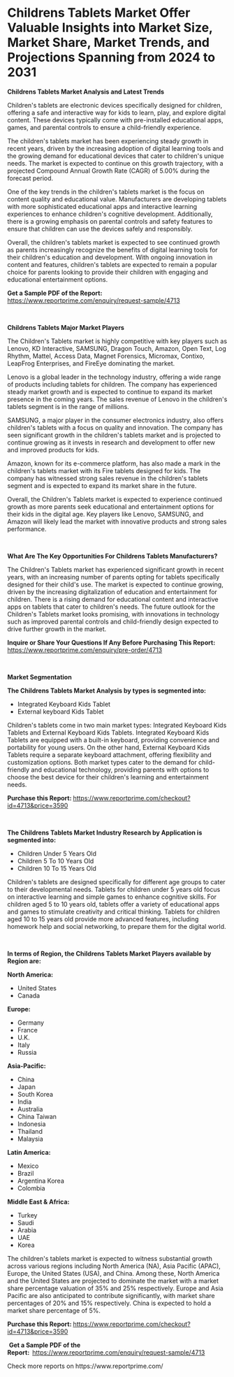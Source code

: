 <p><h1>Childrens Tablets Market Offer Valuable Insights into Market Size, Market Share, Market Trends, and Projections Spanning from 2024 to 2031</h1></p><p><strong>Childrens Tablets Market Analysis and Latest Trends</strong></p>
<p><p>Children's tablets are electronic devices specifically designed for children, offering a safe and interactive way for kids to learn, play, and explore digital content. These devices typically come with pre-installed educational apps, games, and parental controls to ensure a child-friendly experience.</p><p>The children's tablets market has been experiencing steady growth in recent years, driven by the increasing adoption of digital learning tools and the growing demand for educational devices that cater to children's unique needs. The market is expected to continue on this growth trajectory, with a projected Compound Annual Growth Rate (CAGR) of 5.00% during the forecast period.</p><p>One of the key trends in the children's tablets market is the focus on content quality and educational value. Manufacturers are developing tablets with more sophisticated educational apps and interactive learning experiences to enhance children's cognitive development. Additionally, there is a growing emphasis on parental controls and safety features to ensure that children can use the devices safely and responsibly.</p><p>Overall, the children's tablets market is expected to see continued growth as parents increasingly recognize the benefits of digital learning tools for their children's education and development. With ongoing innovation in content and features, children's tablets are expected to remain a popular choice for parents looking to provide their children with engaging and educational entertainment options.</p></p>
<p><strong>Get a Sample PDF of the Report:&nbsp;</strong> <a href="https://www.reportprime.com/enquiry/request-sample/4713">https://www.reportprime.com/enquiry/request-sample/4713</a></p>
<p>&nbsp;</p>
<p><strong>Childrens Tablets Major Market Players</strong></p>
<p><p>The Children's Tablets market is highly competitive with key players such as Lenovo, KD Interactive, SAMSUNG, Dragon Touch, Amazon, Open Text, Log Rhythm, Mattel, Access Data, Magnet Forensics, Micromax, Contixo, LeapFrog Enterprises, and FireEye dominating the market.</p><p>Lenovo is a global leader in the technology industry, offering a wide range of products including tablets for children. The company has experienced steady market growth and is expected to continue to expand its market presence in the coming years. The sales revenue of Lenovo in the children's tablets segment is in the range of millions.</p><p>SAMSUNG, a major player in the consumer electronics industry, also offers children's tablets with a focus on quality and innovation. The company has seen significant growth in the children's tablets market and is projected to continue growing as it invests in research and development to offer new and improved products for kids.</p><p>Amazon, known for its e-commerce platform, has also made a mark in the children's tablets market with its Fire tablets designed for kids. The company has witnessed strong sales revenue in the children's tablets segment and is expected to expand its market share in the future.</p><p>Overall, the Children's Tablets market is expected to experience continued growth as more parents seek educational and entertainment options for their kids in the digital age. Key players like Lenovo, SAMSUNG, and Amazon will likely lead the market with innovative products and strong sales performance.</p></p>
<p>&nbsp;</p>
<p><strong>What Are The Key Opportunities For Childrens Tablets Manufacturers?</strong></p>
<p><p>The Children's Tablets market has experienced significant growth in recent years, with an increasing number of parents opting for tablets specifically designed for their child's use. The market is expected to continue growing, driven by the increasing digitalization of education and entertainment for children. There is a rising demand for educational content and interactive apps on tablets that cater to children's needs. The future outlook for the Children's Tablets market looks promising, with innovations in technology such as improved parental controls and child-friendly design expected to drive further growth in the market.</p></p>
<p><strong>Inquire or Share Your Questions If Any Before Purchasing This Report:</strong> <a href="https://www.reportprime.com/enquiry/pre-order/4713">https://www.reportprime.com/enquiry/pre-order/4713</a></p>
<p>&nbsp;</p>
<p><strong>Market Segmentation</strong></p>
<p><strong>The Childrens Tablets Market Analysis by types is segmented into:</strong></p>
<p><ul><li>Integrated Keyboard Kids Tablet</li><li>External keyboard Kids Tablet</li></ul></p>
<p><p>Children's tablets come in two main market types: Integrated Keyboard Kids Tablets and External Keyboard Kids Tablets. Integrated Keyboard Kids Tablets are equipped with a built-in keyboard, providing convenience and portability for young users. On the other hand, External Keyboard Kids Tablets require a separate keyboard attachment, offering flexibility and customization options. Both market types cater to the demand for child-friendly and educational technology, providing parents with options to choose the best device for their children's learning and entertainment needs.</p></p>
<p><strong>Purchase this Report:&nbsp;</strong><a href="https://www.reportprime.com/checkout?id=4713&price=3590">https://www.reportprime.com/checkout?id=4713&price=3590</a></p>
<p>&nbsp;</p>
<p><strong>The Childrens Tablets Market Industry Research by Application is segmented into:</strong></p>
<p><ul><li>Children Under 5 Years Old</li><li>Children 5 To 10 Years Old</li><li>Children 10 To 15 Years Old</li></ul></p>
<p><p>Children's tablets are designed specifically for different age groups to cater to their developmental needs. Tablets for children under 5 years old focus on interactive learning and simple games to enhance cognitive skills. For children aged 5 to 10 years old, tablets offer a variety of educational apps and games to stimulate creativity and critical thinking. Tablets for children aged 10 to 15 years old provide more advanced features, including homework help and social networking, to prepare them for the digital world.</p></p>
<p>&nbsp;</p>
<p><strong>In terms of Region, the Childrens Tablets Market Players available by Region are:</strong></p>
<p>
    <p> <strong> North America: </strong>
        <ul>
            <li>United States</li>
            <li>Canada</li>
        </ul>
        </p> 
    <p> <strong> Europe: </strong>
        <ul>
            <li>Germany</li>
            <li>France</li>
            <li>U.K.</li>
            <li>Italy</li>
            <li>Russia</li>
        </ul>
        </p> 
    <p> <strong> Asia-Pacific: </strong>
        <ul>
            <li>China</li>
            <li>Japan</li>
            <li>South Korea</li>
            <li>India</li>
            <li>Australia</li>
            <li>China Taiwan</li>
            <li>Indonesia</li>
            <li>Thailand</li>
            <li>Malaysia</li>
        </ul>
        </p> 
    <p> <strong> Latin America: </strong>
        <ul>
            <li>Mexico</li>
            <li>Brazil</li>
            <li>Argentina Korea</li>
            <li>Colombia</li>
        </ul>
        </p> 
    <p> <strong> Middle East & Africa: </strong>
        <ul>
            <li>Turkey</li>
            <li>Saudi</li>
            <li>Arabia</li>
            <li>UAE</li>
            <li>Korea</li>
        </ul>
    </p>
    </p>
<p><p>The children's tablets market is expected to witness substantial growth across various regions including North America (NA), Asia Pacific (APAC), Europe, the United States (USA), and China. Among these, North America and the United States are projected to dominate the market with a market share percentage valuation of 35% and 25% respectively. Europe and Asia Pacific are also anticipated to contribute significantly, with market share percentages of 20% and 15% respectively. China is expected to hold a market share percentage of 5%.</p></p>
<p><strong>Purchase this Report: </strong><a href="https://www.reportprime.com/checkout?id=4713&price=3590">https://www.reportprime.com/checkout?id=4713&price=3590</a></p>
<p>&nbsp;<strong>Get a Sample PDF of the Report:&nbsp;&nbsp;</strong><a href="https://www.reportprime.com/enquiry/request-sample/4713">https://www.reportprime.com/enquiry/request-sample/4713</a></p>
<p><strong></strong></p>
<p>Check more reports on https://www.reportprime.com/</p>